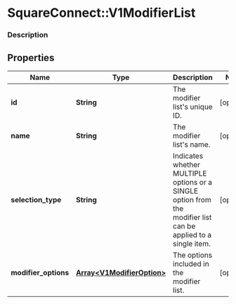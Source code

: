 # SquareConnect::V1ModifierList

### Description

## Properties
Name | Type | Description | Notes
------------ | ------------- | ------------- | -------------
**id** | **String** | The modifier list&#39;s unique ID. | [optional] 
**name** | **String** | The modifier list&#39;s name. | [optional] 
**selection_type** | **String** | Indicates whether MULTIPLE options or a SINGLE option from the modifier list can be applied to a single item. | [optional] 
**modifier_options** | [**Array&lt;V1ModifierOption&gt;**](V1ModifierOption.md) | The options included in the modifier list. | [optional] 


